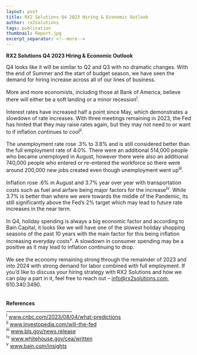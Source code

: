 ```yaml
---
layout: post
title: RX2 Solutions Q4 2023 Hiring & Economic Outlook
author: rx2solutions
tags: publication
thumbnail: Report.jpg
excerpt_separator: <!--more-->
---
```

**RX2 Solutions Q4 2023 Hiring & Economic Outlook**

Q4 looks like it will be similar to Q2 and Q3 with no dramatic changes.  With the end of Summer and the start of budget season, we have seen the demand for hiring increase across all of our lines of business.  <br>
<br>
More and more economists, including those at Bank of America, believe there will either be a soft landing or a minor recession<sup>i</sup>.  <!--more--><br>
<br>
Interest rates have increased half a point since May, which demonstrates a slowdown of rate increases.  With three meetings remaining in 2023, the Fed has hinted that they may raise rates again, but they may not need to or want to if inflation continues to cool<sup>ii</sup>.  <br>
<br>
The unemployment rate rose .3% to 3.8% and is still considered better than the full employment rate of 4.0%.  There were an additional 514,000 people who became unemployed in August, however there were also an additional 740,000 people who entered or re-entered the workforce so there were around 200,000 new jobs created even though unemployment went up<sup>iii</sup>. <br>
<br>
Inflation rose .6% in August and 3.7% year over year with transportation costs such as fuel and airfare being major factors for the increase<sup>iv</sup>.  While 3.7% is better than where we were towards the middle of the Pandemic, its still significantly above the Fed’s 2% target which may lead to future rate increases in the near term. <br>
<br>
In Q4, holiday spending is always a big economic factor and according to Bain Capital, it looks like we will have one of the slowest holiday shopping seasons of the past 10 years with the main factor for this being inflation increasing everyday costs<sup>v</sup>.  A slowdown in consumer spending may be a positive as it may lead to inflation continuing to drop.<br>
<br>
We see the economy remaining strong through the remainder of 2023 and into 2024 with strong demand for labor combined with full employment.  If you’d like to discuss your hiring strategy with RX2 Solutions and how we can play a part in it, feel free to reach out – [info@rx2solutions.com](mailto:info@rx2solutions.com), 610.340.3490.<br>
<br>
<be>
<br>
<b>References</b>
<br>
____________________________ <br>
<sup>i</sup> <a href="https://www.cnbc.com/2023/08/04/what-predictions-of-a-soft-landing-no-recession-mean-for-you.html">www.cnbc.com/2023/08/04/what-predictions</a>
<br>
<sup>ii</sup> <a href="https://www.investopedia.com/will-the-fed-raise-rates-again-and-push-cd-returns-even-higher-7853011">www.investopedia.com/will-the-fed</a>
<br>
<sup>iii</sup> <a href="https://www.bls.gov/news.release/pdf/empsit.pdf">www.bls.gov/news.release</a>
<br>
<sup>iv</sup> <a href="https://www.whitehouse.gov/cea/written-materials/2023/09/13/the-august-2023-consumer-price-index">www.whitehouse.gov/cea/written</a>
<br>
<sup>v</sup> <a href="https://www.bain.com/insights/2023-holiday-shopping-outlook-infographic/">www.bain.com/insights</a>
